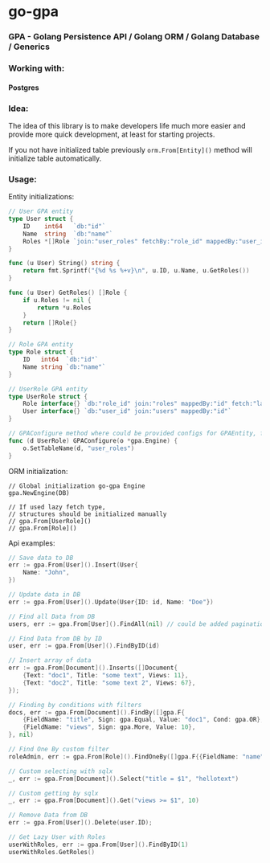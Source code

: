 <h1>go-gpa</h1>
<h3>GPA - Golang Persistence API / Golang ORM / Golang Database / Generics </h3>

<h3>Working with:</h3><h4>Postgres</h2>

<h3>Idea:</h3>

The idea of this library is to make developers life much more easier
and provide more quick development, at least for starting projects.

If you not have initialized table previously  `orm.From[Entity]()` method
will initialize table automatically.

<h3>Usage:</h3>

Entity initializations:
```go
// User GPA entity
type User struct {
    ID    int64   `db:"id"`
    Name  string  `db:"name"`
    Roles *[]Role `join:"user_roles" fetchBy:"role_id" mappedBy:"user_id" fetch:"lazy"`
}

func (u User) String() string {
    return fmt.Sprintf("{%d %s %+v}\n", u.ID, u.Name, u.GetRoles())
}

func (u User) GetRoles() []Role {
    if u.Roles != nil {
        return *u.Roles
    }
    return []Role{}
}

// Role GPA entity
type Role struct {
    ID   int64  `db:"id"`
    Name string `db:"name"`
}

// UserRole GPA entity
type UserRole struct {
    Role interface{} `db:"role_id" join:"roles" mappedBy:"id" fetch:"lazy"`
    User interface{} `db:"user_id" join:"users" mappedBy:"id"`
}

// GPAConfigure method where could be provided configs for GPAEntity, for ex. custom table name
func (d UserRole) GPAConfigure(o *gpa.Engine) {
    o.SetTableName(d, "user_roles")
}
```

ORM initialization:
```
// Global initialization go-gpa Engine
gpa.NewEngine(DB)

// If used lazy fetch type, 
// structures should be initialized manually
// gpa.From[UserRole]()
// gpa.From[Role]()
```

Api examples:

```go
// Save data to DB
err := gpa.From[User]().Insert(User{
    Name: "John",
})

// Update data in DB
err := gpa.From[User]().Update(User{ID: id, Name: "Doe"})

// Find all Data from DB
users, err := gpa.From[User]().FindAll(nil) // could be added pagination

// Find Data from DB by ID
user, err := gpa.From[User]().FindByID(id)

// Insert array of data
err := gpa.From[Document]().Inserts([]Document{
    {Text: "doc1", Title: "some text", Views: 11},
    {Text: "doc2", Title: "some text 2", Views: 67},
});

// Finding by conditions with filters
docs, err := gpa.From[Document]().FindBy([]gpa.F{
    {FieldName: "title", Sign: gpa.Equal, Value: "doc1", Cond: gpa.OR},
    {FieldName: "views", Sign: gpa.More, Value: 10},
}, nil)

// Find One By custom filter
roleAdmin, err := gpa.From[Role]().FindOneBy([]gpa.F{{FieldName: "name", Sign: gpa.Equal, Value: "ADMIN"}}, nil)

// Custom selecting with sqlx
_, err := gpa.From[Document]().Select("title = $1", "hellotext")

// Custom getting by sqlx
_, err := gpa.From[Document]().Get("views >= $1", 10)

// Remove Data from DB
err := gpa.From[User]().Delete(user.ID);

// Get Lazy User with Roles
userWithRoles, err := gpa.From[User]().FindByID(1)
userWithRoles.GetRoles()
```


